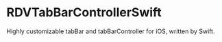 # RDVTabBarControllerSwift
Highly customizable tabBar and tabBarController for iOS, written by Swift.
